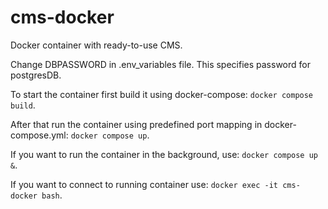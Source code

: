 # cms-docker
Docker container with ready-to-use CMS.


Change DBPASSWORD in .env_variables file. This specifies password for postgresDB.

To start the container first build it using docker-compose:
`docker compose build`.

After that run the container using predefined port mapping in docker-compose.yml:
`docker compose up`.

If you want to run the container in the background, use:
`docker compose up &`.

If you want to connect to running container use:
`docker exec -it cms-docker bash`. 
